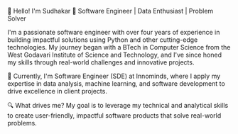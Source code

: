 👋 Hello! 
I'm Sudhakar
🎯 Software Engineer | Data Enthusiast | Problem Solver

I'm a passionate software engineer with over four years of experience in building impactful solutions using Python and other cutting-edge technologies. My journey began with a BTech in Computer Science from the West Godavari Institute of Science and Technology, and I've since honed my skills through real-world challenges and innovative projects.

🚀 Currently, I'm  Software Engineer (SDE) at Innominds, where I apply my expertise in data analysis, machine learning, and software development to drive excellence in client projects.

🔍 What drives me? My goal is to leverage my technical and analytical skills to create user-friendly, impactful software products that solve real-world problems.
